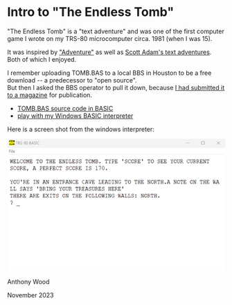 # Intro to  "The Endless Tomb"

"The Endless Tomb" is a "text adventure" and was one of the first computer game I wrote on my TRS-80 microcomputer circa. 1981 (when I was 15). 

It was inspired by ["Adventure"](https://en.wikipedia.org/wiki/Colossal_Cave_Adventure) as well as 
[Scott Adam's text adventures](https://en.wikipedia.org/wiki/List_of_Scott_Adams_Adventure_video_games).  Both of which I enjoyed.  

I remember uploading TOMB.BAS to a local BBS in Houston to be a free download -- a predecessor to "open source".  
 But then I asked the BBS operator to pull it down, because [I had submitted it to a magazine](../../scans/1981-7-20-creative-computing-tomb.jpg)
 for publication.    

   -  [TOMB.BAS source code in BASIC](./tomb.bas.txt)
   -  [play with my Windows BASIC interpreter](../../windows/basic-classics/classic-basic-games-v1.0.zip)

Here is a screen shot from the windows interpreter:

 ![Endless Tomb Screen Grab](./Screenshot.png)


Anthony Wood

November 2023

